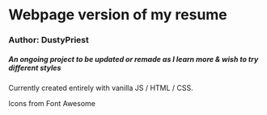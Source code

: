 # Webpage version of my resume

### Author: DustyPriest

##### An ongoing project to be updated or remade as I learn more & wish to try different styles

Currently created entirely with vanilla JS / HTML / CSS.

Icons from Font Awesome
